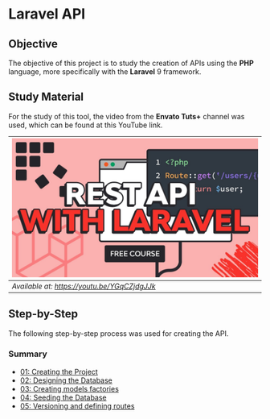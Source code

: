 # Laravel API

## Objective

The objective of this project is to study the creation of APIs using the **PHP** language, more specifically with the **Laravel** 9 framework.

## Study Material

For the study of this tool, the video from the **Envato Tuts+** channel was used, which can be found at this YouTube link.


| <img src="docs/img/thumbnail.jpg" width=600 alt="docs/img/thumbnail.jpg"> |
|-|
| *Available at: https://youtu.be/YGqCZjdgJJk* |

## Step-by-Step

The following step-by-step process was used for creating the API.

### Summary
- [01: Creating the Project](docs/01-creating-the-project.md)
- [02: Designing the Database](docs/02-designing-the-database.md)
- [03: Creating models factories](docs/03-creating-models-factories.md)
- [04: Seeding the Database](docs/04-seeding-the-database.md)
- [05: Versioning and defining routes](docs/05-versioning-and-defining-routes.md)
